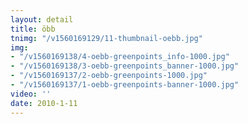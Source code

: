 ```yaml
---
layout: detail
title: öbb
tnimg: "/v1560169129/11-thumbnail-oebb.jpg"
img:
- "/v1560169138/4-oebb-greenpoints_info-1000.jpg"
- "/v1560169138/3-oebb-greenpoints_banner-1000.jpg"
- "/v1560169137/2-oebb-greenpoints-1000.jpg"
- "/v1560169137/1-oebb-greenpoints-banner-1000.jpg"
video: ''
date: 2010-1-11
---
```

